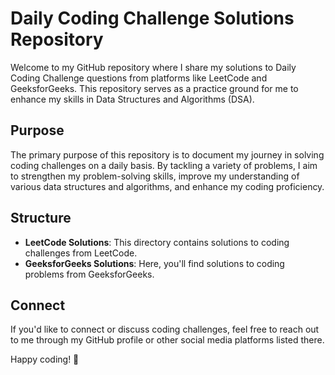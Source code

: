 # Daily Coding Challenge Solutions Repository

Welcome to my GitHub repository where I share my solutions to Daily Coding Challenge questions from platforms like LeetCode and GeeksforGeeks. This repository serves as a practice ground for me to enhance my skills in Data Structures and Algorithms (DSA).

## Purpose
The primary purpose of this repository is to document my journey in solving coding challenges on a daily basis. By tackling a variety of problems, I aim to strengthen my problem-solving skills, improve my understanding of various data structures and algorithms, and enhance my coding proficiency.

## Structure
- **LeetCode Solutions**: This directory contains solutions to coding challenges from LeetCode.
- **GeeksforGeeks Solutions**: Here, you'll find solutions to coding problems from GeeksforGeeks.

## Connect
If you'd like to connect or discuss coding challenges, feel free to reach out to me through my GitHub profile or other social media platforms listed there.

Happy coding! 🚀
